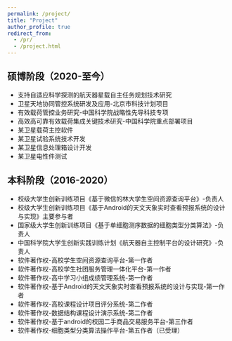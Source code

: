 ```yaml
---
permalink: /project/
title: "Project"
author_profile: true
redirect_from: 
  - /pr/
  - /project.html
---
```


## 硕博阶段（2020-至今）
- 支持自适应科学探测的航天器星载自主任务规划技术研究
- 卫星天地协同管控系统研发及应用-北京市科技计划项目
- 有效载荷管控业务研究-中国科学院战略性先导科技专项
- 高效高可靠有效载荷集成关键技术研究-中国科学院重点部署项目
- 某卫星载荷主控软件
- 某卫星试验系统技术开发
- 某卫星信息处理箱设计开发
- 某卫星电性件测试




## 本科阶段（2016-2020）
- 校级大学生创新训练项目《基于微信的林大学生空间资源查询平台》-负责人
- 校级大学生创新训练项目《基于Android的天文天象实时查看预报系统的设计与实现》主要参与者
- 国家级大学生创新训练项目《基于单细胞测序数据的细胞类型分类算法》-负责人
- 中国科学院大学生创新实践训练计划《航天器自主控制平台的设计研究》-负责人
- 软件著作权-高校学生空间资源查询平台-第一作者
- 软件著作权-高校学生社团服务管理一体化平台-第一作者
- 软件著作权-高中学习小组成绩管理系统-第一作者
- 软件著作权-基于Android的天文天象实时查看预报系统的设计与实现-第一作者
- 软件著作权-高校课程设计项目评分系统-第二作者
- 软件著作权-数据结构课程设计演示系统-第二作者
- 软件著作权-基于android的校园二手商品交易服务平台-第三作者
- 软件著作权-细胞类型分类算法操作平台-第五作者（已受理）






